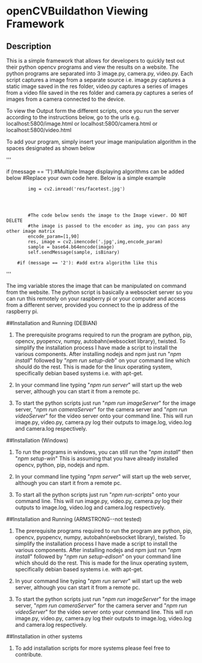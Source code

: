 # openCVBuildathon Viewing Framework

## Description

This is a simple framework that allows for developers to quickly test out their python
opencv programs and view the results on a website. The python programs are separated into 3
image.py, camera.py, video.py. Each script captures a image from a separate source i.e. 
image.py captures a static image saved in the res folder, video.py captures a series of images
from a video file saved in the res folder and camera.py captures a series of images from a 
camera connected to the device. 

To view the Output form the different scripts, once you run the server according to the 
instructions below, go to the urls e.g. localhost:5800/image.html or localhost:5800/camera.html
or localhost:5800/video.html

To add your program, simply insert your image manipulation algorithm in the spaces designated 
as shown below

'''

if (message == '1'):#Multiple Image displaying algorithms can be added below
			#Replace your own code here. Below is a simple example
			
			
			img = cv2.imread('res/facetest.jpg')
			
			
			
			
			#The code below sends the image to the Image viewer. DO NOT DELETE
			#the image is passed to the encoder as img, you can pass any other image matrix
			encode_param=[1,90]
			res, image = cv2.imencode('.jpg',img,encode_param)
			sample = base64.b64encode(image)
			self.sendMessage(sample, isBinary)
			
		#if (message == '2'): #add extra algorithm like this
'''

The img variable stores the image that can be manipulated on command from the website.
The python script is basically a websocket server so you can run this remotely on your raspberry pi
or your computer and access from a different server, provided you connect to the ip address of the 
raspberry pi.



##Installation and Running (DEBIAN)

1. The prerequisite programs required to run the program are python, pip, opencv, pyopencv, numpy, autobahn(websocket library),
twisted. To simplify the installation process I have made a script to install the various components. After installing
nodejs and npm just run "<i>npm install</i>" followed by "<i>npm run setup-deb</i>" on your command line which should do the rest. This is 
made for the linux operating system, specifically debian based systems
i.e. with apt-get.

2. In your command line typing "<i>npm run server</i>" will start up the web server, although you can start it from a remote pc. 

3. To start the python scripts just run "<i>npm run imageServer</i>" for the image server, "<i>npm run cameraServer</i>" for the camera server and "<i>npm run videoServer</i>" for the video server onto your command line. This will run image.py, video.py, camera.py log
their outputs to image.log, video.log and camera.log respectively. 

##Installation (Windows)

1. To run the programs in windows, you can still run the "<i>npm install</i>" then "<i>npm setup-win</i>" This is assuming that you have already installed
opencv, python, pip, nodejs and npm.

2. In your command line typing "<i>npm server</i>" will start up the web server, although you can start it from a remote pc. 

3. To start all the python scripts just run "<i>npm run-scripts</i>" onto your command line. This will run image.py, video.py, camera.py log
their outputs to image.log, video.log and camera.log respectively. 


##Installation and Running (ARMSTRONG--not tested) 

1. The prerequisite programs required to run the program are python, pip, opencv, pyopencv, numpy, autobahn(websocket library),
twisted. To simplify the installation process I have made a script to install the various components. After installing
nodejs and npm just run "<i>npm install</i>" followed by "<i>npm run setup-edison</i>" on your command line which should do the rest. This is 
made for the linux operating system, specifically debian based systems
i.e. with apt-get.

2. In your command line typing "<i>npm run server</i>" will start up the web server, although you can start it from a remote pc. 

3. To start the python scripts just run "<i>npm run imageServer</i>" for the image server, "<i>npm run cameraServer</i>" for the camera server and "<i>npm run videoServer</i>" for the video server onto your command line. This will run image.py, video.py, camera.py log
their outputs to image.log, video.log and camera.log respectively. 

##Installation in other systems

1. To add installation scripts for more systems please feel free to contribute.

